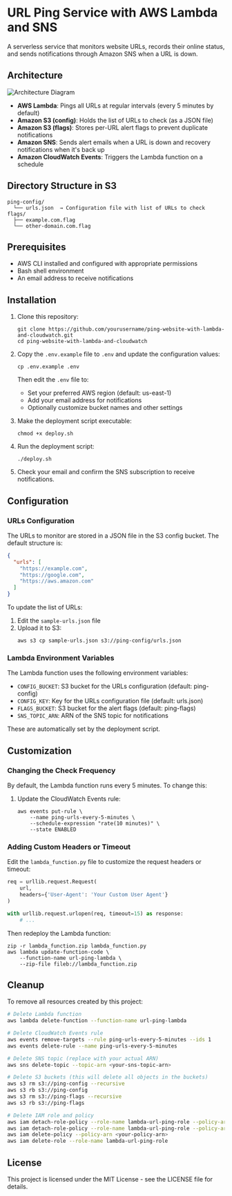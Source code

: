 # URL Ping Service with AWS Lambda and SNS

A serverless service that monitors website URLs, records their online status, and sends notifications through Amazon SNS when a URL is down.

## Architecture

![Architecture Diagram](https://via.placeholder.com/800x400?text=URL+Ping+Service+Architecture)

- **AWS Lambda**: Pings all URLs at regular intervals (every 5 minutes by default)
- **Amazon S3 (config)**: Holds the list of URLs to check (as a JSON file)
- **Amazon S3 (flags)**: Stores per-URL alert flags to prevent duplicate notifications
- **Amazon SNS**: Sends alert emails when a URL is down and recovery notifications when it's back up
- **Amazon CloudWatch Events**: Triggers the Lambda function on a schedule

## Directory Structure in S3

```
ping-config/
  └── urls.json  → Configuration file with list of URLs to check
flags/
  ├── example.com.flag
  └── other-domain.com.flag
```

## Prerequisites

- AWS CLI installed and configured with appropriate permissions
- Bash shell environment
- An email address to receive notifications

## Installation

1. Clone this repository:
   ```
   git clone https://github.com/yourusername/ping-website-with-lambda-and-cloudwatch.git
   cd ping-website-with-lambda-and-cloudwatch
   ```

2. Copy the `.env.example` file to `.env` and update the configuration values:
   ```
   cp .env.example .env
   ```
   Then edit the `.env` file to:
   - Set your preferred AWS region (default: us-east-1)
   - Add your email address for notifications
   - Optionally customize bucket names and other settings

3. Make the deployment script executable:
   ```
   chmod +x deploy.sh
   ```

4. Run the deployment script:
   ```
   ./deploy.sh
   ```

5. Check your email and confirm the SNS subscription to receive notifications.

## Configuration

### URLs Configuration

The URLs to monitor are stored in a JSON file in the S3 config bucket. The default structure is:

```json
{
  "urls": [
    "https://example.com",
    "https://google.com",
    "https://aws.amazon.com"
  ]
}
```

To update the list of URLs:

1. Edit the `sample-urls.json` file
2. Upload it to S3:
   ```
   aws s3 cp sample-urls.json s3://ping-config/urls.json
   ```

### Lambda Environment Variables

The Lambda function uses the following environment variables:

- `CONFIG_BUCKET`: S3 bucket for the URLs configuration (default: ping-config)
- `CONFIG_KEY`: Key for the URLs configuration file (default: urls.json)
- `FLAGS_BUCKET`: S3 bucket for the alert flags (default: ping-flags)
- `SNS_TOPIC_ARN`: ARN of the SNS topic for notifications

These are automatically set by the deployment script.

## Customization

### Changing the Check Frequency

By default, the Lambda function runs every 5 minutes. To change this:

1. Update the CloudWatch Events rule:
   ```
   aws events put-rule \
       --name ping-urls-every-5-minutes \
       --schedule-expression "rate(10 minutes)" \
       --state ENABLED
   ```

### Adding Custom Headers or Timeout

Edit the `lambda_function.py` file to customize the request headers or timeout:

```python
req = urllib.request.Request(
    url,
    headers={'User-Agent': 'Your Custom User Agent'}
)

with urllib.request.urlopen(req, timeout=15) as response:
    # ...
```

Then redeploy the Lambda function:

```
zip -r lambda_function.zip lambda_function.py
aws lambda update-function-code \
    --function-name url-ping-lambda \
    --zip-file fileb://lambda_function.zip
```

## Cleanup

To remove all resources created by this project:

```bash
# Delete Lambda function
aws lambda delete-function --function-name url-ping-lambda

# Delete CloudWatch Events rule
aws events remove-targets --rule ping-urls-every-5-minutes --ids 1
aws events delete-rule --name ping-urls-every-5-minutes

# Delete SNS topic (replace with your actual ARN)
aws sns delete-topic --topic-arn <your-sns-topic-arn>

# Delete S3 buckets (this will delete all objects in the buckets)
aws s3 rm s3://ping-config --recursive
aws s3 rb s3://ping-config
aws s3 rm s3://ping-flags --recursive
aws s3 rb s3://ping-flags

# Delete IAM role and policy
aws iam detach-role-policy --role-name lambda-url-ping-role --policy-arn arn:aws:iam::aws:policy/service-role/AWSLambdaBasicExecutionRole
aws iam detach-role-policy --role-name lambda-url-ping-role --policy-arn <your-policy-arn>
aws iam delete-policy --policy-arn <your-policy-arn>
aws iam delete-role --role-name lambda-url-ping-role
```

## License

This project is licensed under the MIT License - see the LICENSE file for details.
